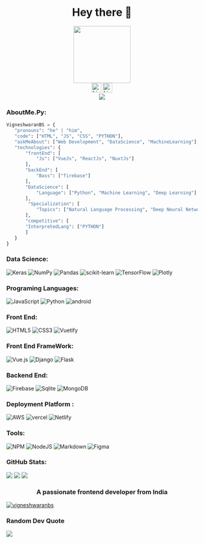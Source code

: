 <!-- ### Header profile under construction (update soon 🚀).. -->

<h1 align="center">Hey there 👋 </h1>
<div align="center">
  <img height="150" src="https://camo.githubusercontent.com/62da68eb62b1e5f175f7d1f0191dd89a653d7908feb22d37d4a0ab07365d6791/68747470733a2f2f6d656469612e67697068792e636f6d2f6d656469612f4d3967624264396e6244724f5475314d71782f67697068792e676966"  />
</div>

<div align="center">
  <!-- <img src="https://img.shields.io/badge/Twitter-%231DA1F2.svg?logo=Twitter&logoColor=white)](https://twitter.com/https://twitter.com/VigneshwaranBs" height="25" alt="twitter logo"  /> -->
   <img src="https://img.shields.io/badge/Twitter-%230077B5.svg?logo=Twitter&logoColor=white)](https://twitter.com/https://twitter.com/VigneshwaranBs" height="25" alt="Linkedin logo"  />
  <img src="https://img.shields.io/badge/LinkedIn-%230077B5.svg?logo=linkedin&logoColor=white)](https://linkedin.com/in/https://www.linkedin.com/in/vigneshwaranbs/" height="25" alt="Linkedin logo"  />
  <!-- <img src="https://img.shields.io/badge/Vigneshwaran-%230077B5.svg?logo=url&logoColor=brightgreen)](https://vigneshwaranbs.com/in/https://www.vigneshwaranbs.com" height="25" alt="portfolio logo"  /> -->
</div>

<div align="center">
  <img src="https://visitcount.itsvg.in/api?id=VigneshwaranBS&icon=2&color=1"  />
</div>

### AboutMe.Py:

```Python
VigneshwaranBS = {
   "pronouns": "he" | "him",
   "code": ["HTML", "JS", "CSS", "PYTHON"],
   "askMeAbout": ["Web Development", "DataScience", "MachineLearning"],
   "technologies": {
       "frontEnd": [
           "Js": ["VueJs", "ReactJs", "NuxtJs"]
       ],
       "backEnd": [
           "Bass": ["firebase"]
       ],
       "DataScience": [
           "Language": ["Python", "Machine Learning", "Deep Learning"]
       ],
        "Specialization": [
           "Topics": ["Natural Language Processing", "Deep Neural Networks"]
       ],
       "competitive": [
	   "InterpretedLang": ["PYTHON"]
       ]
   }
}

```

### Data Science:

![Keras](https://img.shields.io/badge/Keras-%23D00000.svg?style=plastic&logo=Keras&logoColor=white) ![NumPy](https://img.shields.io/badge/numpy-%23013243.svg?style=plastic&logo=numpy&logoColor=white) ![Pandas](https://img.shields.io/badge/pandas-%23150458.svg?style=plastic&logo=pandas&logoColor=white) ![scikit-learn](https://img.shields.io/badge/scikit--learn-%23F7931E.svg?style=plastic&logo=scikit-learn&logoColor=white) ![TensorFlow](https://img.shields.io/badge/TensorFlow-%23FF6F00.svg?style=plastic&logo=TensorFlow&logoColor=white) ![Plotly](https://img.shields.io/badge/Plotly-%233F4F75.svg?style=plastic&logo=plotly&logoColor=white)
<!-- ![SciPy](https://img.shields.io/badge/SciPy-%230C55A5.svg?style=plastic&logo=scipy&logoColor=%white)  -->
### Programing Languages:

![JavaScript](https://img.shields.io/badge/javascript-%23323330.svg?style=plastic&logo=javascript&logoColor=%23F7DF1E) ![Python](https://img.shields.io/badge/Python-FFD43B?style=plastic&logo=python&logoColor=blue) ![android](https://img.shields.io/badge/Android-3DDC84?style=plastic&logo=android&logoColor=white)

### Front End:

![HTML5](https://img.shields.io/badge/html5-%23E34F26.svg?style=plastic&logo=html5&logoColor=white) ![CSS3](https://img.shields.io/badge/css3-%231572B6.svg?style=plastic&logo=css3&logoColor=white) ![Vuetify](https://img.shields.io/badge/Vuetify-1867C0?style=plastic&logo=vuetify&logoColor=AEDDFF)

### Front End FrameWork:

![Vue.js](https://img.shields.io/badge/vuejs-%2335495e.svg?style=plastic&logo=vuedotjs&logoColor=%234FC08D) ![Django](https://img.shields.io/badge/django-%23092E20.svg?style=plastic&logo=django&logoColor=white) ![Flask](https://img.shields.io/badge/flask-%23000.svg?style=plastic&logo=flask&logoColor=white)

### Backend End:

![Firebase](https://img.shields.io/badge/firebase-%23039BE5.svg?style=plastic&logo=firebase) ![Sqlite](https://img.shields.io/badge/MySQL-005C84?style=plastic&logo=mysql&logoColor=white)
![MongoDB](https://img.shields.io/badge/MongoDB-%234ea94b.svg?style=plastic&logo=mongodb&logoColor=white) 

### Deployment Platform :

![AWS](https://img.shields.io/badge/AWS-%23FF9900.svg?style=plastic&logo=amazon-aws&logoColor=white) ![vercel](https://img.shields.io/badge/Vercel-000000?style=plastic&logo=vercel&logoColor=white) ![Netlify](https://img.shields.io/badge/netlify-%23000000.svg?style=plastic&logo=netlify&logoColor=#00C7B7)

### Tools:

![NPM](https://img.shields.io/badge/NPM-%23000000.svg?style=plastic&logo=npm&logoColor=white) ![NodeJS](https://img.shields.io/badge/node.js-6DA55F?style=plastic&logo=node.js&logoColor=white) ![Markdown](https://img.shields.io/badge/markdown-%23000000.svg?style=plastic&logo=markdown&logoColor=white) ![Figma](https://img.shields.io/badge/figma-%23F24E1E.svg?style=plastic&logo=figma&logoColor=white)

### GitHub Stats:

![](https://github-readme-stats.vercel.app/api?username=VigneshwaranBS&theme=dracula&hide_border=false&include_all_commits=true&count_private=true)
![](https://github-readme-streak-stats.herokuapp.com/?user=VigneshwaranBS&theme=dracula&hide_border=false)
![](https://github-readme-stats.vercel.app/api/top-langs/?username=VigneshwaranBS&theme=dracula&hide_border=false&include_all_commits=true&count_private=true&layout=compact)

<!-- <img width="450em" src="https://github-profile-trophy.vercel.app/?username=VigneshwaranBS&theme=radical&row=2&column=4&margin-w=10&margin-h=15&no-bg=true)](https://github.com/ryo-ma/github-profile-trophy">  -->

<h3 align="center">A passionate frontend developer from India</h3>

<p align="left"> <a href="https://github-profile-trophy.vercel.app/?username=VigneshwaranBS&theme=nord"><img src="https://github-profile-trophy.vercel.app/?username=vigneshwaranbs" alt="vigneshwaranbs" /></a> </p>

<p align="left">
</p>

<!-- <h4 align="center">My contribution graph</h4>

[![VigneshwaranBS's github activity graph](https://github-readme-activity-graph.cyclic.app/graph?username=VigneshwaranBS&bg_color=373436&color=ffe5fd&line=638fb0&point=ffb8b8&area=true&hide_border=true)](https://github.com/ashutosh00710/github-readme-activity-graph)
-->

 

### Random Dev Quote

![](https://quotes-github-readme.vercel.app/api?type=horizontal&theme=dark)



